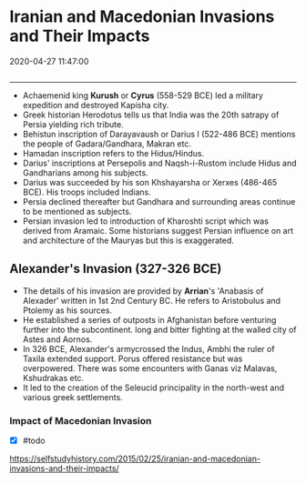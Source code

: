 # Iranian and Macedonian Invasions and Their Impacts

2020-04-27 11:47:00

```toc
```

---

- Achaemenid king **Kurush** or **Cyrus** (558-529 BCE) led a military expedition and destroyed Kapisha city.
- Greek historian Herodotus tells us that India was the 20th satrapy of Persia yielding rich tribute.
- Behistun inscription of Darayavaush or Darius I (522-486 BCE) mentions the people of Gadara/Gandhara, Makran etc.
- Hamadan inscription refers to the Hidus/Hindus.
- Darius' inscriptions at Persepolis and Naqsh-i-Rustom include Hidus and Gandharians among his subjects.
- Darius was succeeded by his son Khshayarsha or Xerxes (486-465 BCE). His troops included Indians.
- Persia declined thereafter but Gandhara and surrounding areas continue to be mentioned as subjects.
- Persian invasion led to introduction of Kharoshti script which was derived from Aramaic. Some historians suggest Persian influence on art and architecture of the Mauryas but this is exaggerated.

## Alexander's Invasion (327-326 BCE)

- The details of his invasion are provided by **Arrian**'s 'Anabasis of Alexader' written in 1st 2nd Century BC. He refers to Aristobulus and Ptolemy as his sources.
- He established a series of outposts in Afghanistan before venturing further into the subcontinent. long and bitter fighting at the walled city of Astes and Aornos.
- In 326 BCE, Alexander's armycrossed the Indus, Ambhi the ruler of Taxila extended support. Porus offered resistance but was overpowered. There was some encounters with Ganas viz Malavas, Kshudrakas etc.
- It led to the creation of the Seleucid principality in the north-west and various greek settlements.

### Impact of Macedonian Invasion

- [x] #todo

<https://selfstudyhistory.com/2015/02/25/iranian-and-macedonian-invasions-and-their-impacts/>

